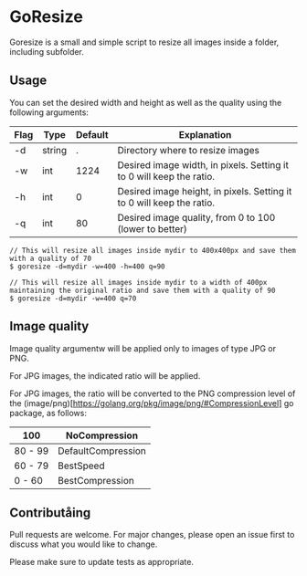 # GoResize

Goresize is a small and simple script to resize all images inside a folder, including subfolder. 

## Usage

You can set the desired width and height as well as the quality using the following arguments:

| Flag | Type   | Default | Explanation                                                           |
|------|--------|---------|-----------------------------------------------------------------------|
| -d   | string | .       | Directory where to resize images                                      |
| -w   | int    | 1224    | Desired image width, in pixels. Setting it to 0 will keep the ratio.  |
| -h   | int    | 0       | Desired image height, in pixels. Setting it to 0 will keep the ratio. |
| -q   | int    | 80      | Desired image quality, from 0 to 100 (lower to better)                |

```
// This will resize all images inside mydir to 400x400px and save them with a quality of 70
$ goresize -d=mydir -w=400 -h=400 q=90

// This will resize all images inside mydir to a width of 400px maintaining the original ratio and save them with a quality of 90
$ goresize -d=mydir -w=400 q=70
```

## Image quality

Image quality argumentw will be applied only to images of type JPG or PNG.

For JPG images, the indicated ratio will be applied. 

For JPG images, the ratio will be converted to the PNG compression level of the (image/png)[https://golang.org/pkg/image/png/#CompressionLevel] go package, as follows:

| 100     | NoCompression      |
|---------|--------------------|
| 80 - 99 | DefaultCompression |
| 60 - 79 | BestSpeed          |
| 0 - 60  | BestCompression    |


## Contributåing
Pull requests are welcome. For major changes, please open an issue first to discuss what you would like to change.

Please make sure to update tests as appropriate.